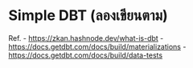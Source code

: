# Simple DBT (ลองเขียนตาม)

Ref.
    - https://zkan.hashnode.dev/what-is-dbt
    - https://docs.getdbt.com/docs/build/materializations
    - https://docs.getdbt.com/docs/build/data-tests
